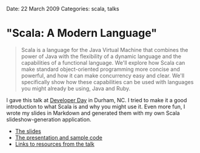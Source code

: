 Date: 22 March 2009
Categories: scala, talks

# "Scala: A Modern Language"

> Scala is a language for the Java Virtual Machine that combines the power of Java with the flexibility of a dynamic language and the capabilities of a functional language. We'll explore how Scala can make standard object-oriented programming more concise and powerful, and how it can make concurrency easy and clear. We'll specifically show how these capabilities can be used with languages you might already be using, Java and Ruby.

I gave this talk at [Developer Day](http://developer-day.com/) in Durham, NC. I tried to make it a good introduction to what Scala is and why you might use it. Even more fun, I wrote my slides in Markdown and generated them with my own Scala slideshow-generation application.

* [The slides](http://crnixon.org/talks/scala/)
* [The presentation and sample code](http://github.com/crnixon/talk_devday_scala)
* [Links to resources from the talk](http://delicious.com/crnixon/devday+scala)

